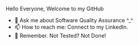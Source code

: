 Hello Everyone, Welcome to my GitHub

- 💬 Ask me about Software Quality Assurance ^_^
- 📫 How to reach me: Connect to my LinkedIn.
- 📌 Remember. Not Tested? Not Done!
